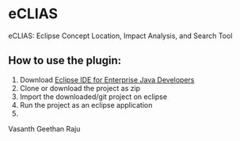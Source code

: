 # eCLIAS
eCLIAS: Eclipse Concept Location, Impact Analysis, and Search Tool

## How to use the plugin: 
1. Download [Eclipse IDE for Enterprise Java Developers](https://www.eclipse.org/downloads/packages/)
1. Clone or download the project as zip
1. Import the downloaded/git project on eclipse 
1. Run the project as an eclipse application 
1. 
	


Vasanth Geethan Raju
